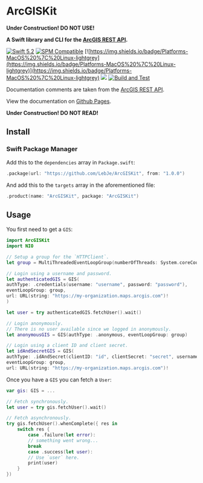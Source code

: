 # ArcGISKit

**Under Construction! DO NOT USE!**

**A Swift library and CLI for the [ArcGIS REST API](https://developers.arcgis.com/rest/).**

[![Swift 5.2](https://img.shields.io/badge/Swift-5.2-brightgreen.svg)](https://swift.org)
[![SPM Compatible](https://img.shields.io/badge/SPM-compatible-brightgreen.svg)](https://swift.org/package-manager)
[![https://img.shields.io/badge/Platforms-MacOS%20%7C%20Linux-lightgrey](https://img.shields.io/badge/Platforms-MacOS%20%7C%20Linux-lightgrey)](https://img.shields.io/badge/Platforms-MacOS%20%7C%20Linux-lightgrey)
[![](https://img.shields.io/github/v/tag/LebJe/ArcGISKit)](https://github.com/LebJe/ArcGISKit/releases)
[![Build and Test](https://github.com/LebJe/ArcGISKit/workflows/Build%20and%20Test/badge.svg)](https://github.com/LebJe/ArcGISKit/actions?query=workflow%3A%22Build+and+Test%22)

Documentation comments are taken from the [ArcGIS REST API](https://developers.arcgis.com/rest/).

View the documentation on [Github Pages](https://lebje.github.io/ArcGISKit/).


**Under Construction! DO NOT READ!**

## Install
### Swift Package Manager
Add this to the `dependencies` array in `Package.swift`:

```swift
.package(url: "https://github.com/LebJe/ArcGISKit", from: "1.0.0")
```

And add this to the `targets` array in the aforementioned file:

```swift
.product(name: "ArcGISKit", package: "ArcGISKit")
```

## Usage

You first need to get a `GIS`:

```swift
import ArcGISKit
import NIO

// Setup a group for the `HTTPClient`.
let group = MultiThreadedEventLoopGroup(numberOfThreads: System.coreCount)

// Login using a username and password.
let authenticatedGIS = GIS(
authType: .credentials(username: "username", password: "password"), 
eventLoopGroup: group, 
url: URL(string: "https://my-organization.maps.arcgis.com")!
)

let user = try authenticatedGIS.fetchUser().wait()

// Login anonymously.
// There is no user available since we logged in anonymously.
let anonymousGIS = GIS(authType: .anonymous, eventLoopGroup: group)

// Login using a client ID and client secret.
let idAndSecretGIS = GIS(
authType: .idAndSecret(clientID: "id", clientSecret: "secret", username: "username"),
eventLoopGroup: group,
url: URL(string: "https://my-organization.maps.arcgis.com")!
```

Once you have a `GIS` you can fetch a `User`:

```swift
var gis: GIS = ...

// Fetch synchronously.
let user = try gis.fetchUser().wait()

// Fetch asynchronously.
try gis.fetchUser().whenComplete({ res in
	switch res {
		case .failure(let error):
		// something went wrong...
		break
		case .success(let user):
		// Use `user` here.
		print(user)
	}
})
```
